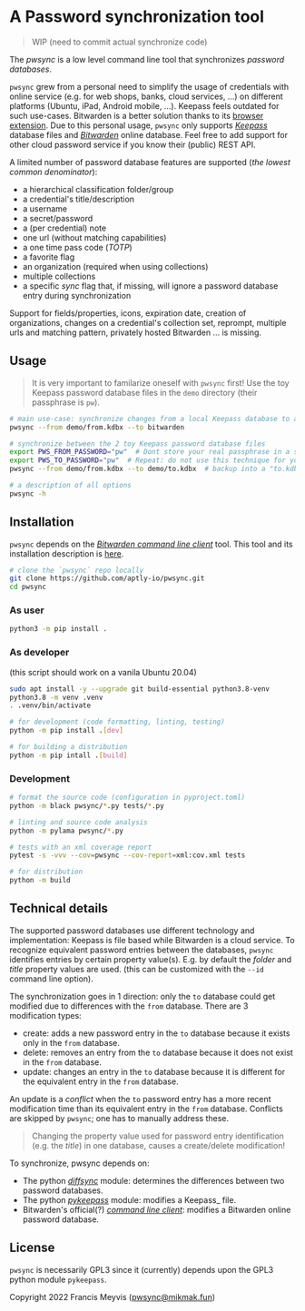 # A Password synchronization tool

> WIP (need to commit actual synchronize code)

The _pwsync_ is a low level command line tool that synchronizes _password databases_.

`pwsync` grew from a personal need to simplify the usage of credentials with online service
(e.g. for web shops, banks, cloud services, ...) on different platforms (Ubuntu, iPad, Android mobile, ...).
Keepass feels outdated for such use-cases. 
Bitwarden is a better solution
thanks to its [browser extension](https://bitwarden.com/help/article/getting-started-browserext/).
Due to this personal usage, `pwsync` only supports 
[_Keepass_](https://keepass.info/) database files
and [_Bitwarden_](https://bitwarden.com/) online database.
Feel free to add support for other cloud password service if you know their (public) REST API.

A limited number of password database features are supported (_the lowest common denominator_):

- a hierarchical classification folder/group
- a credential's title/description
- a username
- a secret/password
- a (per credential) note
- one url (without matching capabilities)
- a one time pass code (_TOTP_)
- a favorite flag
- an organization (required when using collections)
- multiple collections
- a specific _sync_ flag that, if missing, will ignore a password database entry during synchronization

Support for fields/properties, icons, expiration date, creation of organizations,
changes on a credential's collection set, reprompt, 
multiple urls and matching pattern, privately hosted Bitwarden ... is missing.

## Usage

> It is very important to familarize oneself with `pwsync` first!
> Use the toy Keepass password database files in the `demo` directory (their passphrase is `pw`).

```bash
# main use-case: synchronize changes from a local Keepass database to an online Bitwarden database.
pwsync --from demo/from.kdbx --to bitwarden

# synchronize between the 2 toy Keepass password database files
export PWS_FROM_PASSWORD="pw"  # Dont store your real passphrase in a shell variable!
export PWS_TO_PASSWORD="pw"  # Repeat: do not use this technique for your real passphrase!
pwsync --from demo/from.kdbx --to demo/to.kdbx  # backup into a "to.kdbx.backup" first!

# a description of all options
pwsync -h
```

## Installation

`pwsync` depends on the [_Bitwarden command line client_](https://bitwarden.com/help/article/cli/) tool.
This tool and its installation description is [here](https://bitwarden.com/help/article/cli/#download-and-install).

```bash
# clone the `pwsync` repo locally
git clone https://github.com/aptly-io/pwsync.git
cd pwsync
```

### As user

```bash
python3 -m pip install .
```

### As developer

(this script should work on a vanila Ubuntu 20.04)

```bash
sudo apt install -y --upgrade git build-essential python3.8-venv
python3.8 -m venv .venv
. .venv/bin/activate

# for development (code formatting, linting, testing)
python -m pip install .[dev]

# for building a distribution
python -m pip intall .[build]
```

### Development

```bash
# format the source code (configuration in pyproject.toml)
python -m black pwsync/*.py tests/*.py

# linting and source code analysis
python -m pylama pwsync/*.py

# tests with an xml coverage report
pytest -s -vvv --cov=pwsync --cov-report=xml:cov.xml tests

# for distribution
python -m build
```

## Technical details

The supported password databases use different technology and implementation:
Keepass is file based while Bitwarden is a cloud service.
To recognize equivalent password entries between the databases,
`pwsync` identifies entries by certain property value(s).
E.g. by default the _folder_ and _title_ property values are used.
(this can be customized with the `--id` command line option).

The synchronization goes in 1 direction:
only the `to` database could get modified due to differences with the `from` database.
There are 3 modification types:
- create: adds a new password entry in the `to` database because it exists only in the `from` database.
- delete: removes an entry from the `to` database because it does not exist in the `from` database.
- update: changes an entry in the `to` database because it is different for the equivalent entry in the `from` database.

An update is a _conflict_ when the `to` password entry has a more recent modification time than
its equivalent entry in the `from` database.
Conflicts are skipped by `pwsync`; one has to manually address these.

> Changing the property value used for password entry identification (e.g. the _title_) in one database,
causes a create/delete modification!

To synchronize, pwsync depends on:
- The python [_diffsync_](https://pypi.org/project/diffsync/) module: determines the differences between two password databases.
- The python [_pykeepass_](https://pypi.org/project/pykeepass/) module: modifies a Keepass_ file.
- Bitwarden's official(?) [_command line client_](https://bitwarden.com/help/article/cli/): modifies a Bitwarden online password database.

## License

`pwsync` is necessarily GPL3 since it (currently) depends upon the GPL3 python module `pykeepass`.

Copyright 2022 Francis Meyvis (pwsync@mikmak.fun)
